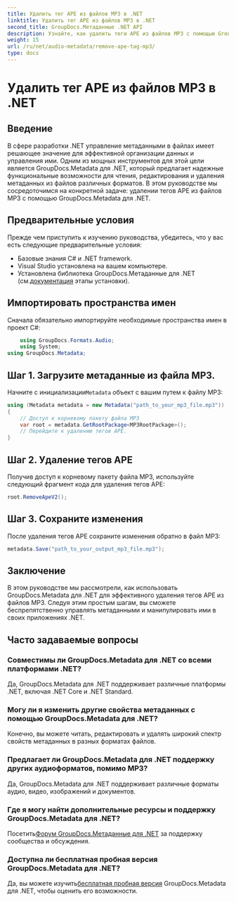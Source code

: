 ```yaml
---
title: Удалить тег APE из файлов MP3 в .NET
linktitle: Удалить тег APE из файлов MP3 в .NET
second_title: GroupDocs.Метаданные .NET API
description: Узнайте, как удалить теги APE из файлов MP3 с помощью GroupDocs.Metadata для .NET. Легко управляйте метаданными в своих приложениях .NET.
weight: 15
url: /ru/net/audio-metadata/remove-ape-tag-mp3/
type: docs
---
```

# Удалить тег APE из файлов MP3 в .NET

## Введение
В сфере разработки .NET управление метаданными в файлах имеет решающее значение для эффективной организации данных и управления ими. Одним из мощных инструментов для этой цели является GroupDocs.Metadata для .NET, который предлагает надежные функциональные возможности для чтения, редактирования и удаления метаданных из файлов различных форматов. В этом руководстве мы сосредоточимся на конкретной задаче: удалении тегов APE из файлов MP3 с помощью GroupDocs.Metadata для .NET. 
## Предварительные условия
Прежде чем приступить к изучению руководства, убедитесь, что у вас есть следующие предварительные условия:
- Базовые знания C# и .NET framework.
- Visual Studio установлена на вашем компьютере.
-  Установлена библиотека GroupDocs.Метаданные для .NET (см.[документация](https://tutorials.groupdocs.com/metadata/net/) этапы установки).

## Импортировать пространства имен
Сначала обязательно импортируйте необходимые пространства имен в проект C#:
```csharp
    using GroupDocs.Formats.Audio;
    using System;
using GroupDocs.Metadata;
```
## Шаг 1. Загрузите метаданные из файла MP3.
 Начните с инициализации`Metadata` объект с вашим путем к файлу MP3:
```csharp
using (Metadata metadata = new Metadata("path_to_your_mp3_file.mp3"))
{
    // Доступ к корневому пакету файла MP3
    var root = metadata.GetRootPackage<MP3RootPackage>();
    // Перейдите к удалению тегов APE.
}
```
## Шаг 2. Удаление тегов APE
Получив доступ к корневому пакету файла MP3, используйте следующий фрагмент кода для удаления тегов APE:
```csharp
root.RemoveApeV2();
```
## Шаг 3. Сохраните изменения
После удаления тегов APE сохраните изменения обратно в файл MP3:
```csharp
metadata.Save("path_to_your_output_mp3_file.mp3");
```

## Заключение
В этом руководстве мы рассмотрели, как использовать GroupDocs.Metadata для .NET для эффективного удаления тегов APE из файлов MP3. Следуя этим простым шагам, вы сможете беспрепятственно управлять метаданными и манипулировать ими в своих приложениях .NET.

## Часто задаваемые вопросы
### Совместимы ли GroupDocs.Metadata для .NET со всеми платформами .NET?
Да, GroupDocs.Metadata для .NET поддерживает различные платформы .NET, включая .NET Core и .NET Standard.
### Могу ли я изменить другие свойства метаданных с помощью GroupDocs.Metadata для .NET?
Конечно, вы можете читать, редактировать и удалять широкий спектр свойств метаданных в разных форматах файлов.
### Предлагает ли GroupDocs.Metadata для .NET поддержку других аудиоформатов, помимо MP3?
Да, GroupDocs.Metadata для .NET поддерживает различные форматы аудио, видео, изображений и документов.
### Где я могу найти дополнительные ресурсы и поддержку GroupDocs.Metadata для .NET?
 Посетить[Форум GroupDocs.Метаданные для .NET](https://forum.groupdocs.com/c/metadata/14) за поддержку сообщества и обсуждения.
### Доступна ли бесплатная пробная версия GroupDocs.Metadata для .NET?
 Да, вы можете изучить[бесплатная пробная версия](https://releases.groupdocs.com/) GroupDocs.Metadata для .NET, чтобы оценить его возможности.